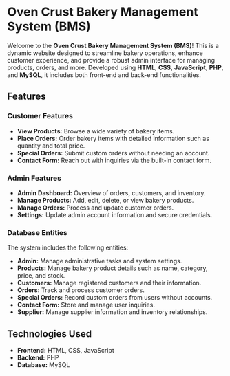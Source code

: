 # Oven Crust Bakery Management System (BMS)

Welcome to the **Oven Crust Bakery Management System (BMS)**! This is a dynamic website designed to streamline bakery operations, enhance customer experience, and provide a robust admin interface for managing products, orders, and more. Developed using **HTML**, **CSS**, **JavaScript**, **PHP**, and **MySQL**, it includes both front-end and back-end functionalities.

## Features

### Customer Features
- **View Products:** Browse a wide variety of bakery items.
- **Place Orders:** Order bakery items with detailed information such as quantity and total price.
- **Special Orders:** Submit custom orders without needing an account.
- **Contact Form:** Reach out with inquiries via the built-in contact form.

### Admin Features
- **Admin Dashboard:** Overview of orders, customers, and inventory.
- **Manage Products:** Add, edit, delete, or view bakery products.
- **Manage Orders:** Process and update customer orders.
- **Settings:** Update admin account information and secure credentials.

### Database Entities
The system includes the following entities:
- **Admin:** Manage administrative tasks and system settings.
- **Products:** Manage bakery product details such as name, category, price, and stock.
- **Customers:** Manage registered customers and their information.
- **Orders:** Track and process customer orders.
- **Special Orders:** Record custom orders from users without accounts.
- **Contact Form:** Store and manage user inquiries.
- **Supplier:** Manage supplier information and inventory relationships.

## Technologies Used
- **Frontend:** HTML, CSS, JavaScript
- **Backend:** PHP
- **Database:** MySQL
